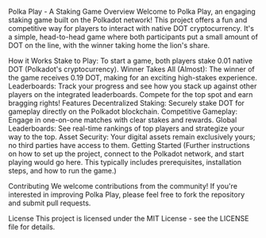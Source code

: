 Polka Play - A Staking Game
Overview
Welcome to Polka Play, an engaging staking game built on the Polkadot network! This project offers a fun and competitive way for players to interact with native DOT cryptocurrency. It's a simple, head-to-head game where both participants put a small amount of DOT on the line, with the winner taking home the lion's share.

How it Works
Stake to Play: To start a game, both players stake 0.01 native DOT (Polkadot's cryptocurrency).
Winner Takes All (Almost): The winner of the game receives 0.19 DOT, making for an exciting high-stakes experience.
Leaderboards: Track your progress and see how you stack up against other players on the integrated leaderboards. Compete for the top spot and earn bragging rights!
Features
Decentralized Staking: Securely stake DOT for gameplay directly on the Polkadot blockchain.
Competitive Gameplay: Engage in one-on-one matches with clear stakes and rewards.
Global Leaderboards: See real-time rankings of top players and strategize your way to the top.
Asset Security: Your digital assets remain exclusively yours; no third parties have access to them.
Getting Started
(Further instructions on how to set up the project, connect to the Polkadot network, and start playing would go here. This typically includes prerequisites, installation steps, and how to run the game.)

Contributing
We welcome contributions from the community! If you're interested in improving Polka Play, please feel free to fork the repository and submit pull requests.

License
This project is licensed under the MIT License - see the LICENSE file for details.
